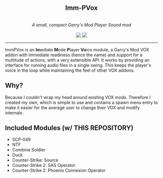 <div align="center">
    <h2>Imm-PVox</h2>
    <br>
    <i>A small, compact Garry's Mod Player Sound mod</i>
    <br>
    <br>
    <img src="https://img.shields.io/badge/status-stable-green">
    <img src="https://github.com/kdgonz7/ImmPVox/actions/workflows/blank.yml/badge.svg">
</div>

<hr>

ImmPVox is an **Im**ediate **M**ode **P**layer **Vo**ice module, a Garry's Mod VOX addon with immediate readiness (hence the name) and support for a multitude of actions, with a very extensible API. It works by providing an interface for running audio files in a single swing. This keeps the player's voice in the loop while maintaining the feel of other VOX addons.

## Why?

Because I couldn't wrap my head around existing VOX mods. Therefore I created my own, which is simple to use and contains a spawn menu entry to make it easier for the average user to change their VOX and modify internals.

## Included Modules (w/ THIS REPOSITORY)

* SCP-049
* NTF
* Combine Soldier
* Duck
* Counter-Strike: Source
* Counter-Strike 2: SAS Operator
* Counter-Strike 2: Phoenix Connexion Operator
